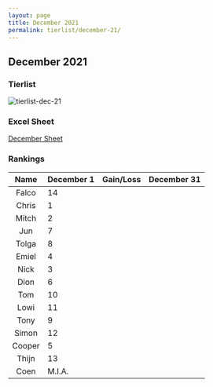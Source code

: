 ```yaml
---
layout: page
title: December 2021
permalink: tierlist/december-21/
---
```


## **December 2021**

### Tierlist
![tierlist-dec-21]()

### Excel Sheet
[December Sheet](https://docs.google.com/spreadsheets/d/1Ce520IyJMybWWc20tF7vexOxxB6HrJR1/edit#gid=551464434)

### Rankings

| Name | December 1 | Gain/Loss | December 31
|:--------:|--------|-----|--------|
| Falco | 14 | |
| Chris | 1 | |
| Mitch | 2 | |
| Jun | 7 | |
| Tolga | 8 | |
| Emiel | 4 | |
| Nick | 3 | |
| Dion | 6 | |
| Tom | 10 | |
| Lowi | 11 | |
| Tony | 9 | |
| Simon | 12 | |
| Cooper | 5 | |
| Thijn | 13 | |
| Coen | M.I.A. | |

